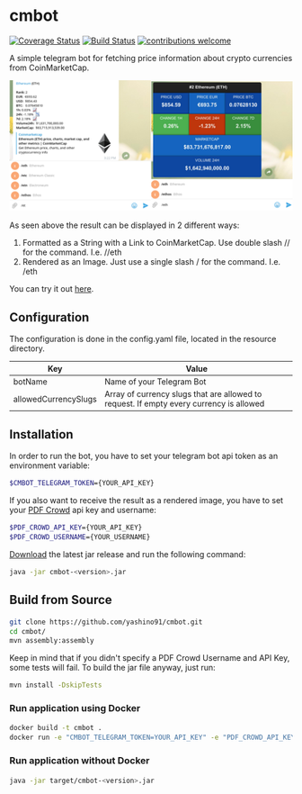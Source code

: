 # cmbot

[![Coverage Status](https://coveralls.io/repos/github/yashino91/cmbot/badge.svg?branch=master)](https://coveralls.io/github/yashino91/cmbot?branch=master)
[![Build Status](https://travis-ci.org/yashino91/cmbot.svg?branch=master)](https://travis-ci.org/yashino91/cmbot)
[![contributions welcome](https://img.shields.io/badge/contributions-welcome-brightgreen.svg?style=flat)](https://github.com/dwyl/esta/issues)


A simple telegram bot for fetching price information about crypto currencies from CoinMarketCap. 

![Alt text](/screenshots/example.png?raw=true "Bot Example - Formatted as a String or rendered as an Image")


As seen above the result can be displayed in 2 different ways:
1. Formatted as a String with a Link to CoinMarketCap. Use double slash // for the command. I.e. //eth 
2. Rendered as an Image. Just use a single slash / for the command. I.e. /eth

You can try it out  [here](https://telegram.me/PriceLeechBot).


## Configuration
The configuration is done in the config.yaml file, located in the resource directory.

| Key 			            | Value 								                |
| ----------------------    |-------------------------------------------------------|
| botName 	                | Name of your Telegram Bot				                |
| allowedCurrencySlugs      | Array of currency slugs that are allowed to request. If empty every currency is allowed |

## Installation

In order to run the bot, you have to set your telegram bot api token as an environment variable:


```sh
$CMBOT_TELEGRAM_TOKEN={YOUR_API_KEY}
```

If you also want to receive the result as a rendered image, you have to set your [PDF Crowd](https://pdfcrowd.com) api key and username:

```sh
$PDF_CROWD_API_KEY={YOUR_API_KEY}
$PDF_CROWD_USERNAME={YOUR_USERNAME}
```

[Download](https://github.com/yashino91/cmbot/releases) the latest jar release and run the following command:

```sh
java -jar cmbot-<version>.jar
```


## Build from Source


```sh
git clone https://github.com/yashino91/cmbot.git
cd cmbot/
mvn assembly:assembly
```

Keep in mind that if you didn't specify a PDF Crowd Username and API Key, some tests will fail. To build the jar file anyway, just run:

```sh
mvn install -DskipTests
```



### Run application using Docker

```sh
docker build -t cmbot .
docker run -e "CMBOT_TELEGRAM_TOKEN=YOUR_API_KEY" -e "PDF_CROWD_API_KEY=YOUR_API_KEY" -e "PDF_CROWD_USERNAME=YOUR_USERNAME" cmbot
```

### Run application without Docker

```sh
java -jar target/cmbot-<version>.jar
```